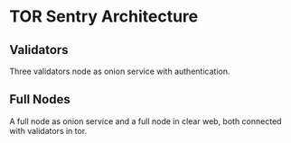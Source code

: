 # TOR Sentry Architecture

## Validators

Three validators node as onion service with authentication.

## Full Nodes

A full node as onion service and a full node in clear web, both connected with validators in tor.


